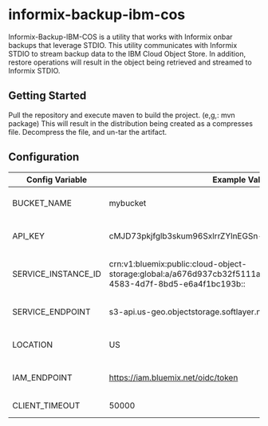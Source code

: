 # informix-backup-ibm-cos
Informix-Backup-IBM-COS is a utility that works with Informix onbar backups that leverage STDIO.  This utility communicates with Informix STDIO to stream backup data to the IBM Cloud Object Store.  In addition, restore operations will result in the object being retrieved and streamed to Informix STDIO.  

## Getting Started
Pull the repository and execute maven to build the project.  (e,g,:  mvn package)  This will result in the distribution being created as a compresses file.  Decompress the file, and un-tar the artifact.

## Configuration
Config Variable | Example Value | Description | Required
----------------|---------------|-------------|----------
BUCKET_NAME  |  mybucket  |  The name of the IBM Cloud Object Storage bucket  | YES
API_KEY  | cMJD73pkjfglb3skum96SxlrrZYlnEGSn-tE3i_cr7xY  |  The value of "apikey" from the service credentials  |  YES
SERVICE_INSTANCE_ID  |  crn:v1:bluemix:public:cloud-object-storage:global:a/a676d937cb32f5111afcc3f7d747d2bb:a16096e2-4583-4d7f-8bd5-e6a4f1bc193b::  |  The value of "resource_instance_id" from the service credentials  |  YES
SERVICE_ENDPOINT  |  s3-api.us-geo.objectstorage.softlayer.net  |  Default value should not need to be changed  |  YES
LOCATION  |  US  | The geo location for the cloud object storage location  |  YES
IAM_ENDPOINT  | https://iam.bluemix.net/oidc/token  |  Default value should not have to be changed  |  YES
CLIENT_TIMEOUT  |  50000  |  The S3 client timeout value.  |  YES



